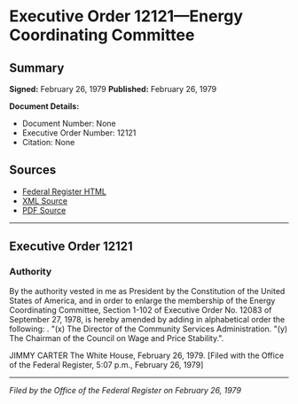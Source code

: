 # Executive Order 12121—Energy Coordinating Committee

## Summary

**Signed:** February 26, 1979
**Published:** February 26, 1979

**Document Details:**
- Document Number: None
- Executive Order Number: 12121
- Citation: None

## Sources
- [Federal Register HTML](https://www.presidency.ucsb.edu/documents/executive-order-12121-energy-coordinating-committee)
- [XML Source](None)
- [PDF Source](None)

---

## Executive Order 12121

### Authority

By the authority vested in me as President by the Constitution of the United States of America, and in order to enlarge the membership of the Energy Coordinating Committee, Section 1-102 of Executive Order No. 12083 of September 27, 1978, is hereby amended by adding in alphabetical order the following: .
"(x) The Director of the Community Services Administration.
"(y) The Chairman of the Council on Wage and Price Stability.".

JIMMY CARTER
The White House,
February 26, 1979.
[Filed with the Office of the Federal Register, 5:07 p.m., February 26, 1979]

---

*Filed by the Office of the Federal Register on February 26, 1979*
